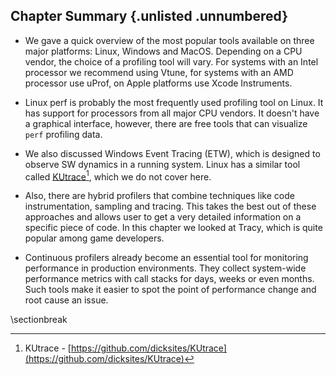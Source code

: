 ## Chapter Summary {.unlisted .unnumbered}

* We gave a quick overview of the most popular tools available on three major platforms: Linux, Windows and MacOS. Depending on a CPU vendor, the choice of a profiling tool will vary. For systems with an Intel processor we recommend using Vtune, for systems with an AMD processor use uProf, on Apple platforms use Xcode Instruments. 

* Linux perf is probably the most frequently used profiling tool on Linux. It has support for processors from all major CPU vendors. It doesn't have a graphical interface, however, there are free tools that can visualize `perf` profiling data.

* We also discussed Windows Event Tracing (ETW), which is designed to observe SW dynamics in a running system. Linux has a similar tool called [KUtrace](https://github.com/dicksites/KUtrace)[^1], which we do not cover here.

* Also, there are hybrid profilers that combine techniques like code instrumentation, sampling and tracing. This takes the best out of these approaches and allows user to get a very detailed information on a specific piece of code. In this chapter we looked at Tracy, which is quite popular among game developers.

* Continuous profilers already become an essential tool for monitoring performance in production environments. They collect system-wide performance metrics with call stacks for days, weeks or even months. Such tools make it easier to spot the point of performance change and root cause an issue.

[^1]: KUtrace - [https://github.com/dicksites/KUtrace](https://github.com/dicksites/KUtrace)

\sectionbreak

